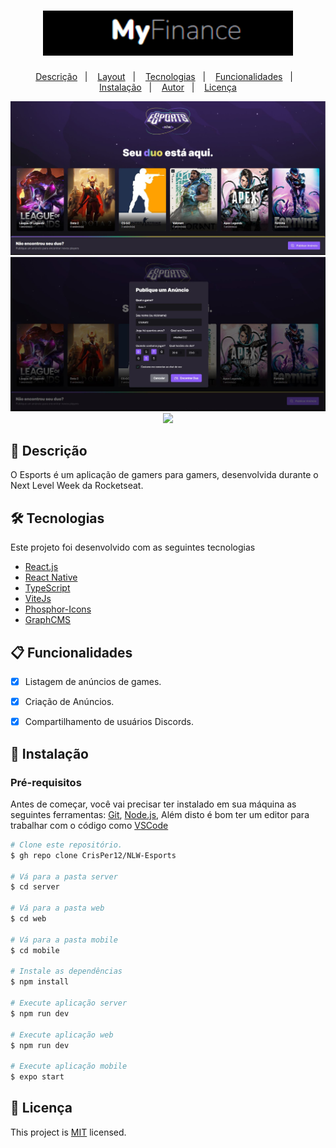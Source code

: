 <h1 align="center">
  <img width="400px" src="https://github.com/CrisPer12/myfinance/blob/main/logo.PNG" />
  <br />
</h1>
<p align="center">
  <a href="#page_facing_up-descrição">Descrição</a>&nbsp;&nbsp;&nbsp;|&nbsp;&nbsp;&nbsp;
  <a href="#art-Layout">Layout</a>&nbsp;&nbsp;&nbsp;|&nbsp;&nbsp;&nbsp;
  <a href="#-tecnologias">Tecnologias</a>&nbsp;&nbsp;&nbsp;|&nbsp;&nbsp;&nbsp;
  <a href="#clipboard-Funcionalidades">Funcionalidades</a>&nbsp;&nbsp;&nbsp;|&nbsp;&nbsp;&nbsp;
  <a href="#closed_book-instalação">Instalação</a>&nbsp;&nbsp;&nbsp;|&nbsp;&nbsp;&nbsp;
  <a href="#man-Autor">Autor</a>&nbsp;&nbsp;&nbsp;|&nbsp;&nbsp;&nbsp;
  <a href="#memo-Licença">Licença</a>
</p>


<div align="center">
  <img  width="700px" src="https://github.com/CrisPer12/NLW-Esports/blob/main/home.JPG" />
  <img  width="700px" src="https://github.com/CrisPer12/NLW-Esports/blob/main/modal.JPG" />
  <img  width="400px" src="https://github.com/CrisPer12/NLW-Esports/blob/main/Record_2022-11-10-10-23-09_AdobeExpress.gif" />
</div>

## :page_facing_up: Descrição
O Esports é um aplicação de gamers para gamers, desenvolvida durante o Next Level Week da Rocketseat.


## 🛠 Tecnologias
Este projeto foi desenvolvido com as seguintes tecnologias

- [React.js](https://pt-br.reactjs.org/)
- [React Native](https://reactnative.dev/)
- [TypeScript](https://www.typescriptlang.org/)
- [ViteJs](https://vitejs.dev/guide/)
- [Phosphor-Icons](https://phosphoricons.com/)
- [GraphCMS](https://graphcms.com/)

## :clipboard: Funcionalidades
- [x] Listagem de anúncios de games.
- [x] Criação de Anúncios.
- [x] Compartilhamento de usuários Discords.


## :closed_book: Instalação

### Pré-requisitos
Antes de começar, você vai precisar ter instalado em sua máquina as seguintes ferramentas:
[Git](https://git-scm.com), [Node.js](https://nodejs.org/en/), Além disto é bom ter um editor para trabalhar com o código como [VSCode](https://code.visualstudio.com/)

```bash
# Clone este repositório.
$ gh repo clone CrisPer12/NLW-Esports

# Vá para a pasta server
$ cd server

# Vá para a pasta web
$ cd web

# Vá para a pasta mobile
$ cd mobile

# Instale as dependências
$ npm install 

# Execute aplicação server
$ npm run dev

# Execute aplicação web
$ npm run dev

# Execute aplicação mobile
$ expo start


```



## :memo: Licença

This project is [MIT](./LICENSE.txt) licensed.
